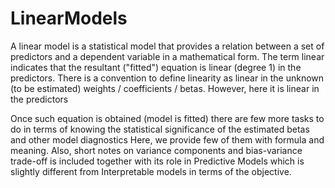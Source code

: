 # LinearModels

A linear model is a statistical model that provides a relation between a set of predictors and a dependent variable in a mathematical form.
The term linear indicates that the resultant ("fitted") equation is linear (degree 1) in the predictors. 
There is a convention to define linearity as linear in the unknown (to be estimated) weights / coefficients / betas. However, here it is linear in the predictors

Once such equation is obtained (model is fitted) there are few more tasks to do in terms of knowing the statistical significance of the estimated betas and other model diagnostics
Here, we provide few of them with formula and meaning. Also, short notes on variance components and bias-variance trade-off is included together with its role in Predictive Models which is slightly different from Interpretable models in terms of the objective. 
